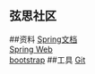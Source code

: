 ## 弦思社区

##资料
[Spring文档](spring.io/guides)  
[Spring Web](spring.io/guides/gs/serving-web-content/)  
[bootstrap](v3.bootcss.com/getting-started/)
##工具
[Git](git-scm.com)

